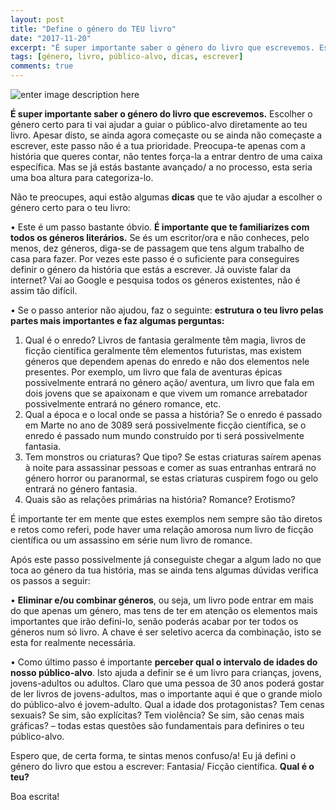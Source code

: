 ```yaml
---
layout: post
title: "Define o género do TEU livro"
date: "2017-11-20"
excerpt: "É super importante saber o género do livro que escrevemos. Escolher o género certo para ti vai ajudar a guiar o público-alvo diretamente ao teu livro."
tags: [género, livro, público-alvo, dicas, escrever]
comments: true
---
```

![enter image description here](https://i.imgur.com/ohJuhDx.jpg)

**É super importante saber o género do livro que escrevemos.** Escolher o género certo para ti vai ajudar a guiar o público-alvo diretamente ao teu livro. Apesar disto, se ainda agora começaste ou se ainda não começaste a escrever, este passo não é a tua prioridade. Preocupa-te apenas com a história que queres contar, não tentes força-la a entrar dentro de uma caixa específica. Mas se já estás bastante avançado/ a no processo, esta seria uma boa altura para categoriza-lo.

Não te preocupes, aqui estão algumas **dicas** que te vão ajudar a escolher o género certo para o teu livro:

•	Este é um passo bastante óbvio. **É importante que te familiarizes com todos os géneros literários.** Se és um escritor/ora e não conheces, pelo menos, dez géneros, diga-se de passagem que tens algum trabalho de casa para fazer. Por vezes este passo é o suficiente para conseguires definir o género da história que estás a escrever. Já ouviste falar da internet? Vai ao Google e pesquisa todos os géneros existentes, não é assim tão difícil.

•	Se o passo anterior não ajudou, faz o seguinte: **estrutura o teu livro pelas partes mais importantes e faz algumas perguntas:**

 1. Qual é o enredo? Livros de fantasia geralmente têm magia, livros de ficção científica geralmente têm elementos futuristas, mas existem géneros que dependem apenas do enredo e não dos elementos nele presentes. Por exemplo, um livro que fala de aventuras épicas possivelmente entrará no género ação/ aventura, um livro que fala em dois jovens que se apaixonam e que vivem um romance arrebatador possivelmente entrará no género romance, etc.
 2. Qual a época e o local onde se passa a história? Se o enredo é passado em Marte no ano de 3089 será possivelmente ficção científica, se o enredo é passado num mundo construído por ti será possivelmente fantasia.
 3. Tem monstros ou criaturas? Que tipo? Se estas criaturas saírem apenas à noite para assassinar pessoas e comer as suas entranhas entrará no género horror ou paranormal, se estas criaturas cuspirem fogo ou gelo entrará no género fantasia. 
 4. Quais são as relações primárias na história? Romance? Erotismo?

É importante ter em mente que estes exemplos nem sempre são tão diretos e retos como referi, pode haver uma relação amorosa num livro de ficção científica ou um assassino em série num livro de romance. 

Após este passo possivelmente já conseguiste chegar a algum lado no que toca ao género da tua história, mas se ainda tens algumas dúvidas verifica os passos a seguir:

•	**Eliminar e/ou combinar géneros**, ou seja, um livro pode entrar em mais do que apenas um género, mas tens de ter em atenção os elementos mais importantes que irão defini-lo, senão poderás acabar por ter todos os géneros num só livro. A chave é ser seletivo acerca da combinação, isto se esta for realmente necessária.

•	Como último passo é importante **perceber qual o intervalo de idades do nosso público-alvo**. Isto ajuda a definir se é um livro para crianças, jovens, jovens-adultos ou adultos. Claro que uma pessoa de 30 anos poderá gostar de ler livros de jovens-adultos, mas o importante aqui é que o grande miolo do público-alvo é jovem-adulto. Qual a idade dos protagonistas? Tem cenas sexuais? Se sim, são explícitas? Tem violência? Se sim, são cenas mais gráficas? – todas estas questões são fundamentais para definires o teu público-alvo.

Espero que, de certa forma, te sintas menos confuso/a! Eu já defini o género do livro que estou a escrever: Fantasia/ Ficção científica. **Qual é o teu?**

Boa escrita!
